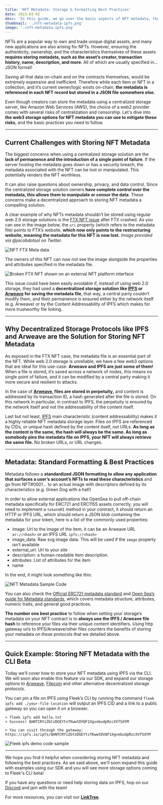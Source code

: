 ```yaml
---
title: 'NFT Metadata: Storage & Formatting Best Practices'
date: 2023-03-02
desc: 'In this guide, we go over the basic aspects of NFT metadata, the standards to follow, and some of the available options you have as a developer to store them on decentralized web3 protocols'
thumbnail: './nft-metadata-ipfs.png'
image: './nft-metadata-ipfs.png'
---
```


NFTs are a popular way to own and trade unique digital assets, and many new applications are also arising for NFTs. However, ensuring the authenticity, ownership, and the characteristics themselves of these assets **requires storing metadata, such as the asset’s creator, transaction history, name, description, and more**. All of which are usually specified in… JSON format!

Saving all that data on-chain and on the contracts themselves, would be extremely expensive and inefficient. Therefore while each item or NFT in a collection, and it’s current owner/logic exists on-chain, **the metadata is referenced in each NFT record but stored in a JSON file somewhere else.**

Even though creators can store the metadata using a centralized storage server, like Amazon Web Services (AWS), the choice of a web2 provider comes with several risks of centralization and censorship. Let's dive into **the web3 storage options for NFT metadata you can use to mitigate these risks**, and the basic practices you need to follow.

---

## Current Challenges with Storing NFT Metadata

The biggest concerns when using a centralized storage solution are the **lack of permanence and the introduction of a single point of failure**. If the server hosting the metadata goes down or has a security breach, the metadata associated with the NFT can be lost or manipulated. This potentially renders the NFT worthless.

It can also raise questions about ownership, privacy, and data control. Since the centralized storage solution owners **have complete control over the metadata, this allows them to manipulate or censor the data**. These concerns make a decentralized approach to storing NFT metadata a compelling solution.

A clear example of why NFTs metadata shouldn’t be stored using regular web 2.0 storage solutions is the [FTX NFT issue](https://cointelegraph.com/news/nfts-minted-on-ftx-break-highlighting-web2-hosting-flaws) after FTX crashed. As you can see in the image below, the `uri` property (which refers to the metadata file) points to FTX’s website, **which now only points to the restructuring website, meaning the metadata for this NFT is now lost.** _Image provided via @jacobdotsol on Twitter_.

![NFT FTX Meta data](https://storage.fleek.ooo/27a60cdd-37d3-480c-ae88-3ad4ca886b13-bucket/imgs/nft-ftx-meta.png)

The owners of this NFT can now not see the image alongside the properties and attributes specified in the metadata file.

![Broken FTX NFT shown on an external NFT platform interface](https://storage.fleek.ooo/27a60cdd-37d3-480c-ae88-3ad4ca886b13-bucket/imgs/nft-broken-ftx.png)

This issue could have been easily avoidable if, instead of using web 2.0 storage, they had used a **decentralized storage solution like [IPFS](https://ipfs.io/) or [Arweave](https://www.arweave.org/) for saving the metadata file**, that way, a central party couldn’t modify them, and their permanence is ensured either by the network itself (e.g. Arweave) or by the Content Addressability of IPFS which makes for more trustworthy file linking.

---

## Why Decentralized Storage Protocols like IPFS and Arweave are the Solution for Storing NFT Metadata

As exposed in the FTX NFT case, the metadata file is an essential part of the NFT. While web 2.0 storage is unreliable, we have a few web3 options that are ideal for this use-case: **Arweave and IPFS are just some of them!** When a file is stored, it’s saved across a network of nodes, this means no single point of failure, and it can be modified by a central party making it more secure and resilient to attacks.

In the case of **[Arweave](https://www.arweave.org/), files are stored in perpetuity,** and content is addressed by its transaction ID, a hash generated after the file is stored. On this network in particular, in contrast to IPFS, the perpetuity is ensured by the network itself and not the addressability of the content itself.

Last but not least, [IPFS](https://ipfs.io/) main characteristic (content addressability) makes it a highly reliable NFT metadata storage layer. Files on IPFS are referenced by CIDs, or unique hash defined by the content itself, not URLs. **As long as the content is the same, the hash will always be the same. As long as somebody pins the metadata file on IPFS, your NFT will always retrieve the same file.** No broken URLs, or URL changes.

---

## Metadata: Standard Formatting & Best Practices

Metadata follows a **standardized JSON formatting to allow any application that surfaces a user’s account’s NFTs to read these characteristics** and go from NFT#0001... to an actual image with descriptors defined by its characteristics (e.g. Green Dog with a hat!)

In order to allow external applications like OpenSea to pull off-chain metadata specifically for ERC721 and ERC1155 assets correctly, you will need to implement a `tokenURI` method in your contract, it should return an HTTP or IPFS URL, which should return a JSON blob containing the metadata for your token, here is a list of the commonly used properties:

- image: Url to the image of the item, it can be an Arweave URL `ar://<hash>` or an IPFS URL `ipfs://<hash>`
- image_data: Raw svg image data. This will be used if the `image` property isn’t available
- external_url: Url to your site
- description: a human-readable item description.
- attributes: List of attributes for the item
- name

In the end, it might look something like this:

![NFT Metadata Sample Code](https://storage.fleek.ooo/27a60cdd-37d3-480c-ae88-3ad4ca886b13-bucket/imgs/code-1-nft.png)

You can also check the [Official ERC721 metadata standard](https://github.com/ethereum/EIPs/blob/master/EIPS/eip-721.md) and [Open Sea’s guide for Metadata standards](https://docs.opensea.io/docs/metadata-standards), which covers metadata structure, attributes, numeric traits, and general good practices.

**The number one best practice** to follow when setting your storage’s metadata on your NFT contract is to **always use the IPFS / Arweave file hash** to reference your files via their unique content identifiers. Using http gateway urls to IPFS/Arweave/other files counters the benefits of storing your metadata on these protocols that we detailed above.

---

## Quick Example: Storing NFT Metadata with the CLI Beta

Today we’ll cover how to store your NFT metadata using IPFS via the CLI. We will soon also enable this feature via our SDK, and expand our storage options to [Arweave](https://www.arweave.org/use), [Filecoin](https://filecoin.io/) and other alternative decentralized storage protocols.

You can pin a file on IPFS using Fleek’s CLI by running the command `fleek ipfs add ./your-file-location` will output an IPFS CID and a link to a public gateway so you can open it on a browser.

    > fleek ipfs add hello.txt
    > Success! QmNTCRYiZbtzDGEYtsTKwwtDVQF1XgvebudpRzcXVf5dYM

    > You can visit through the gateway:
    https://ipfs.io/ipfs/QmNTCRYiZbtzDGEYtsTKwwtDVQF1XgvebudpRzcXVf5dYM

![Fleek ipfs demo code sample](https://storage.fleek.ooo/27a60cdd-37d3-480c-ae88-3ad4ca886b13-bucket/imgs/code-nft-2.png)

---

We hope you find it helpful when considering storing NFT metadata and following the best practices. As we said above, we'll soon expand this guide with examples using our SDK and you will see more storage options coming to Fleek's CLI beta!

If you have any questions or need help storing data on IPFS, hop on our [Discord](https://discord.gg/fleek) and jam with the team!

For more resources, you can visit our **[LinkTree](https://linktr.ee/fleek)**.
